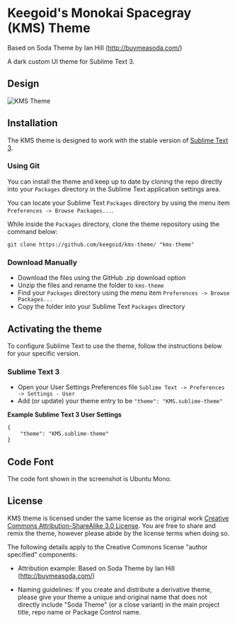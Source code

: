 # Keegoid's Monokai Spacegray (KMS) Theme

Based on Soda Theme by Ian Hill (http://buymeasoda.com/)

A dark custom UI theme for Sublime Text 3.

## Design

![KMS Theme](http://keegoid.github.io/assets/img/screenshots/kms-theme.png)

## Installation

The KMS theme is designed to work with the stable version of [Sublime Text 3](http://www.sublimetext.com/).

### Using Git

You can install the theme and keep up to date by cloning the repo directly into your `Packages` directory in the Sublime Text application settings area.

You can locate your Sublime Text `Packages` directory by using the menu item `Preferences -> Browse Packages...`.

While inside the `Packages` directory, clone the theme repository using the command below:

    git clone https://github.com/keegoid/kms-theme/ "kms-theme"

### Download Manually

* Download the files using the GitHub .zip download option
* Unzip the files and rename the folder to `kms-theme`
* Find your `Packages` directory using the menu item  `Preferences -> Browse Packages...`
* Copy the folder into your Sublime Text `Packages` directory

## Activating the theme

To configure Sublime Text to use the theme, follow the instructions below for your specific version.

### Sublime Text 3

* Open your User Settings Preferences file `Sublime Text -> Preferences -> Settings - User`
* Add (or update) your theme entry to be `"theme": "KMS.sublime-theme"`

**Example Sublime Text 3 User Settings**

    {
        "theme": "KMS.sublime-theme"
    }

## Code Font

The code font shown in the screenshot is Ubuntu Mono.

## License

KMS theme is licensed under the same license as the original work [Creative Commons Attribution-ShareAlike 3.0 License](http://creativecommons.org/licenses/by-sa/3.0/). You are free to share and remix the theme, however please abide by the license terms when doing so.

The following details apply to the Creative Commons license "author specified" components:

* Attribution example: Based on Soda Theme by Ian Hill (http://buymeasoda.com/)

* Naming guidelines: If you create and distribute a derivative theme, please give your theme a unique and original name that does not directly include "Soda Theme" (or a close variant) in the main project title, repo name or Package Control name.
